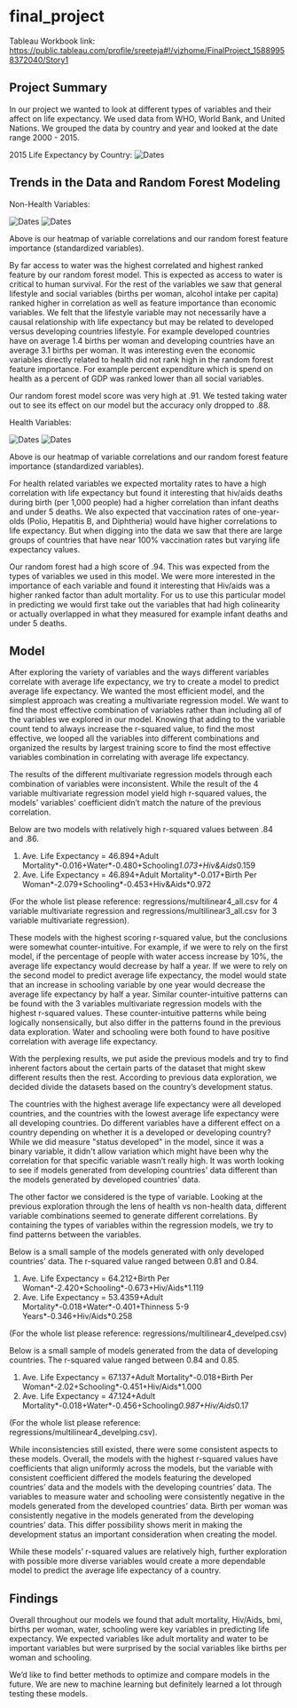 # final_project
Tableau Workbook link: https://public.tableau.com/profile/sreeteja#!/vizhome/FinalProject_15889958372040/Story1

## Project Summary

In our project we wanted to look at different types of variables and their affect on life expectancy. We used data from WHO, World Bank, and United Nations. We grouped the data by country and year and looked at the date range 2000 - 2015.

2015 Life Expectancy by Country:
![Dates](images/map_tab.png)

## Trends in the Data and Random Forest Modeling

Non-Health Variables:

![Dates](images/heatmap.png)
![Dates](images/features.png)

Above is our heatmap of variable correlations and our random forest feature importance (standardized variables).

By far access to water was the highest correlated and highest ranked feature by our random forest model. This is expected as access to water is critical to human survival. For the rest of the variables we saw that general lifestyle and social variables (births per woman, alcohol intake per capita) ranked higher in correlation as well as feature importance than economic variables. We felt that the lifestyle variable may not necessarily have a causal relationship with life expectancy but may be related to developed versus developing countries lifestyle. For example developed countries have on average 1.4 births per woman and developing countries have an average 3.1 births per woman. It was interesting even the economic variables directly related to health did not rank high in the random forest feature importance. For example percent expenditure which is spend on health as a percent of GDP was ranked lower than all social variables.

Our random forest model score was very high at .91. We tested taking water out to see its effect on our model but the accuracy only dropped to .88.

Health Variables: 

![Dates](images/mortality_heatmap.png)
![Dates](images/mortality_features.png)

Above is our heatmap of variable correlations and our random forest feature importance (standardized variables).


For health related variables we expected mortality rates to have a high correlation with life expectancy but found it interesting that hiv/aids deaths during birth (per 1,000 people) had a higher correlation than infant deaths and under 5 deaths.  We also expected that vaccination rates of one-year-olds (Polio, Hepatitis B, and Diphtheria)  would have higher correlations to life expectancy. But when digging into the data we saw that there are large groups of countries that have near 100% vaccination rates but varying life expectancy values. 

Our random forest had a high score of .94. This was expected from the types of variables we used in this model. We were more interested in the importance of each variable and found it interesting that Hiv/aids was a higher ranked factor than adult mortality. For us to use this particular model in predicting we would first take out the variables that had high colinearity or actually overlapped in what they measured for example infant deaths and under 5 deaths. 

## Model

After exploring the variety of variables and the ways different variables correlate with average life expectancy, we try to create a model to predict average life expectancy. We wanted the most efficient model, and the simplest approach was creating a multivariate regression model. We want to find the most effective combination of variables rather than including all of the variables we explored in our model. Knowing that adding to the variable count tend to always increase the r-squared value, to find the most effective, we looped all the variables into different combinations and organized the results by largest training score to find the most effective variables combination in correlating with average life expectancy.

The results of the different multivariate regression models through each combination of variables were inconsistent. While the result of the 4 variable multivariate regression model yield high r-squared values, the models' variables' coefficient didn’t match the nature of the previous correlation.

Below are two models with relatively high r-squared values between .84 and .86.
1.	Ave. Life Expectancy = 46.894+Adult Mortality*-0.016+Water*-0.480+Schooling*1.073+Hiv&Aids*0.159
2.	Ave. Life Expectancy = 46.894+Adult Mortality*-0.017+Birth Per Woman*-2.079+Schooling*-0.453+Hiv&Aids*0.972

(For the whole list please reference: regressions/multilinear4_all.csv for 4 variable multivariate regression and regressions/multilinear3_all.csv for 3 variable multivariate regression).

These models with the highest scoring r-squared value, but the conclusions were somewhat counter-intuitive. For example, if we were to rely on the first model, if the percentage of people with water access increase by 10%, the average life expectancy would decrease by half a year. If we were to rely on the second model to predict average life expectancy, the model would state that an increase in schooling variable by one year would decrease the average life expectancy by half a year. Similar counter-intuitive patterns can be found with the 3 variables multivariate regression models with the highest r-squared values. These counter-intuitive patterns while being logically nonsensically, but also differ in the patterns found in the previous data exploration. Water and schooling were both found to have positive correlation with average life expectancy. 

With the perplexing results, we put aside the previous models and try to find inherent factors about the certain parts of the dataset that might skew different results then the rest. According to previous data exploration, we decided divide the datasets based on the country’s development status.

The countries with the highest average life expectancy were all developed countries, and the countries with the lowest average life expectancy were all developing countries. Do different variables have a different effect on a country depending on whether it is a developed or developing country? While we did measure "status developed" in the model, since it was a binary variable, it didn't allow variation which might have been why the correlation for that specific variable wasn’t really high. It was worth looking to see if models generated from developing countries' data different than the models generated by developed countries' data.

The other factor we considered is the type of variable. Looking at the previous exploration through the lens of health vs non-health data, different variable combinations seemed to generate different correlations. By containing the types of variables within the regression models, we try to find patterns between the variables.

Below is a small sample of the models generated with only developed countries' data.
The r-squared value ranged between 0.81 and 0.84.

1.	Ave. Life Expectancy = 64.212+Birth Per Woman*-2.420+Schooling*-0.673+Hiv/Aids*1.119
2.	Ave. Life Expectancy = 53.4359+Adult Mortality*-0.018+Water*-0.401+Thinness 5-9 Years*-0.346+Hiv/Aids*0.258

(For the whole list please reference: regressions/multilinear4_develped.csv)

Below is a small sample of models generated from the data of developing countries.
The r-squared value ranged between 0.84 and 0.85.

1.	Ave. Life Expectancy = 67.137+Adult Mortality*-0.018+Birth Per Woman*-2.02+Schooling*-0.451+Hiv/Aids*1.000
2.	Ave. Life Expectancy = 47.124+Adult Mortality*-0.018+Water*-0.456+Schooling*0.987+Hiv/Aids*0.17

(For the whole list please reference: regressions/multilinear4_develping.csv).

While inconsistencies still existed, there were some consistent aspects to these models. Overall, the models with the highest r-squared values have coefficients that align uniformly across the models, but the variable with consistent coefficient differed the models featuring the developed countries’ data and the models with the developing countries’ data. The variables to measure water and schooling were consistently negative in the models generated from the developed countries’ data. Birth per woman was consistently negative in the models generated from the developing countries’ data. This differ possibility shows merit in making the development status an important consideration when creating the model.

While these models’ r-squared values are relatively high, further exploration with possible more diverse variables would create a more dependable model to predict the  average life expectancy of a country.


## Findings
 Overall throughout our models we found that adult mortality, Hiv/Aids, bmi, births per woman, water, schooling were key variables in predicting life expectancy. We expected variables like adult mortality and water to be important variables but were surprised by the social variables like births per woman and schooling.
 
 We’d like to find better methods to optimize and compare models in the future. We are new to machine learning but definitely learned a lot through testing these models.

